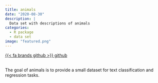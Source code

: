 ```yaml
---
title: animals
date: "2020-08-30"
description: |
  Data set with descriptions of animals
categories:
  - R package
  - data set
image: "featured.png"
---
```

  
<div class="project-buttons">
<a href="https://github.com/EmilHvitfeldt/animals">
  {{< fa brands github >}} github
</a>
</div>
<br>
  
The goal of animals is to provide a small dataset for text classification and regression tasks.
